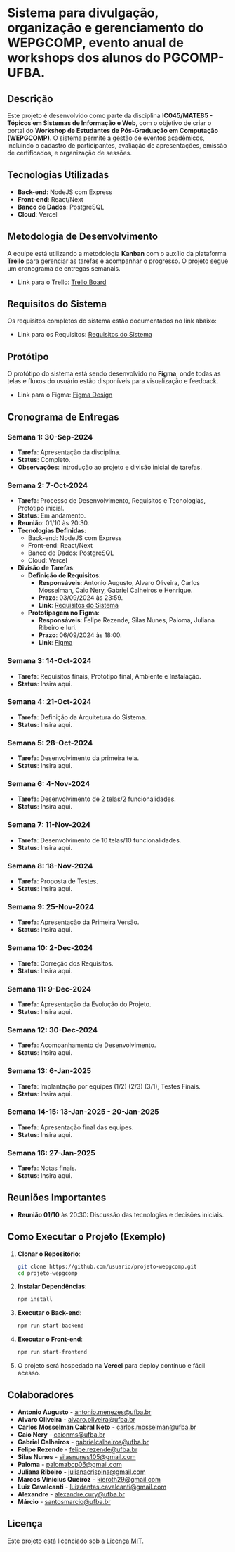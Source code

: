 # Sistema para divulgação, organização e gerenciamento do WEPGCOMP, evento anual de workshops dos alunos do PGCOMP-UFBA.

## Descrição
Este projeto é desenvolvido como parte da disciplina **IC045/MATE85 - Tópicos em Sistemas de Informação e Web**, com o objetivo de criar o portal do **Workshop de Estudantes de Pós-Graduação em Computação (WEPGCOMP)**. O sistema permite a gestão de eventos acadêmicos, incluindo o cadastro de participantes, avaliação de apresentações, emissão de certificados, e organização de sessões.

## Tecnologias Utilizadas
- **Back-end**: NodeJS com Express
- **Front-end**: React/Next
- **Banco de Dados**: PostgreSQL
- **Cloud**: Vercel

## Metodologia de Desenvolvimento
A equipe está utilizando a metodologia **Kanban** com o auxílio da plataforma **Trello** para gerenciar as tarefas e acompanhar o progresso. O projeto segue um cronograma de entregas semanais.

- Link para o Trello: [Trello Board](https://trello.com/b/PNFcAWjk/wepgcomp)

## Requisitos do Sistema
Os requisitos completos do sistema estão documentados no link abaixo:

- Link para os Requisitos: [Requisitos do Sistema](https://docs.google.com/document/d/199d8fJW4-9MX11Lvd4mdy-Vo0Pyx4ZHa53IuHKbWSn0/edit)

## Protótipo
O protótipo do sistema está sendo desenvolvido no **Figma**, onde todas as telas e fluxos do usuário estão disponíveis para visualização e feedback.

- Link para o Figma: [Figma Design](https://www.figma.com/design/02Aslfd2qo4q6pjYxSkoYS/Portal-Web-PGCOMP-team-library?node-id=2365-175&node-type=canvas&t=NHVtl7ASVgSDVt2j-0)

## Cronograma de Entregas

### **Semana 1: 30-Sep-2024**
- **Tarefa**: Apresentação da disciplina.
- **Status**: Completo.
- **Observações**: Introdução ao projeto e divisão inicial de tarefas.

### **Semana 2: 7-Oct-2024**
- **Tarefa**: Processo de Desenvolvimento, Requisitos e Tecnologias, Protótipo inicial.
- **Status**: Em andamento.
- **Reunião**: 01/10 às 20:30.
- **Tecnologias Definidas**:
  - Back-end: NodeJS com Express
  - Front-end: React/Next
  - Banco de Dados: PostgreSQL
  - Cloud: Vercel
- **Divisão de Tarefas**:
  - **Definição de Requisitos**: 
    - **Responsáveis**: Antonio Augusto, Alvaro Oliveira, Carlos Mosselman, Caio Nery, Gabriel Calheiros e Henrique.
    - **Prazo**: 03/09/2024 às 23:59.
    - **Link**: [Requisitos do Sistema](https://docs.google.com/document/d/199d8fJW4-9MX11Lvd4mdy-Vo0Pyx4ZHa53IuHKbWSn0/edit)
  - **Prototipagem no Figma**:
    - **Responsáveis**: Felipe Rezende, Silas Nunes, Paloma, Juliana Ribeiro e Iuri.
    - **Prazo**: 06/09/2024 às 18:00.
    - **Link**: [Figma](https://www.figma.com/design/02Aslfd2qo4q6pjYxSkoYS/Portal-Web-PGCOMP-team-library?node-id=2365-175&node-type=canvas&t=NHVtl7ASVgSDVt2j-0)

### **Semana 3: 14-Oct-2024**
- **Tarefa**: Requisitos finais, Protótipo final, Ambiente e Instalação.
- **Status**: Insira aqui.

### **Semana 4: 21-Oct-2024**
- **Tarefa**: Definição da Arquitetura do Sistema.
- **Status**: Insira aqui.

### **Semana 5: 28-Oct-2024**
- **Tarefa**: Desenvolvimento da primeira tela.
- **Status**: Insira aqui.

### **Semana 6: 4-Nov-2024**
- **Tarefa**: Desenvolvimento de 2 telas/2 funcionalidades.
- **Status**: Insira aqui.

### **Semana 7: 11-Nov-2024**
- **Tarefa**: Desenvolvimento de 10 telas/10 funcionalidades.
- **Status**: Insira aqui.

### **Semana 8: 18-Nov-2024**
- **Tarefa**: Proposta de Testes.
- **Status**: Insira aqui.

### **Semana 9: 25-Nov-2024**
- **Tarefa**: Apresentação da Primeira Versão.
- **Status**: Insira aqui.

### **Semana 10: 2-Dec-2024**
- **Tarefa**: Correção dos Requisitos.
- **Status**: Insira aqui.

### **Semana 11: 9-Dec-2024**
- **Tarefa**: Apresentação da Evolução do Projeto.
- **Status**: Insira aqui.

### **Semana 12: 30-Dec-2024**
- **Tarefa**: Acompanhamento de Desenvolvimento.
- **Status**: Insira aqui.

### **Semana 13: 6-Jan-2025**
- **Tarefa**: Implantação por equipes (1/2) (2/3) (3/1), Testes Finais.
- **Status**: Insira aqui.

### **Semana 14-15: 13-Jan-2025 - 20-Jan-2025**
- **Tarefa**: Apresentação final das equipes.
- **Status**: Insira aqui.

### **Semana 16: 27-Jan-2025**
- **Tarefa**: Notas finais.
- **Status**: Insira aqui.

## Reuniões Importantes

- **Reunião 01/10** às 20:30: Discussão das tecnologias e decisões iniciais.

## Como Executar o Projeto (Exemplo)

1. **Clonar o Repositório**:
   ```bash
   git clone https://github.com/usuario/projeto-wepgcomp.git
   cd projeto-wepgcomp
   ```
2. **Instalar Dependências**:
   ```bash
   npm install
   ```
3. **Executar o Back-end**:
   ```bash
   npm run start-backend
   ```
4. **Executar o Front-end**:
   ```bash
   npm run start-frontend
   ```
5. O projeto será hospedado na **Vercel** para deploy contínuo e fácil acesso.

## Colaboradores

- **Antonio Augusto** - [antonio.menezes@ufba.br](mailto:antonio.menezes@ufba.br)
- **Alvaro Oliveira** - [alvaro.oliveira@ufba.br](mailto:alvaro.oliveira@ufba.br)
- **Carlos Mosselman Cabral Neto** - [carlos.mosselman@ufba.br](mailto:carlos.mosselman@ufba.brr)
- **Caio Nery** - [caionms@ufba.br](mailto:caionms@ufba.br)
- **Gabriel Calheiros** - [gabrielcalheiros@ufba.br](mailto:gabrielcalheiros@ufba.br)
- **Felipe Rezende** - [felipe.rezende@ufba.br](mailto:felipe.rezende@ufba.br)
- **Silas Nunes** - [silasnunes105@gmail.com](mailto:silasnunes105@gmail.com)
- **Paloma** - [palomabcp06@gmail.com](mailto:palomabcp06@gmail.com)
- **Juliana Ribeiro** - [julianacrispina@gmail.com](mailto:julianacrispina@gmail.com)
- **Marcos Vinícius Queiroz** - [kieroth29@gmail.com](mailto:kieroth29@gmail.com)
- **Luiz Cavalcanti** - [luizdantas.cavalcanti@gmail.com](mailto:luizdantas.cavalcanti@gmail.com)
- **Alexandre** - [alexandre.cury@ufba.br](mailto:alexandre.cury@ufba.br)
- **Márcio** - [santosmarcio@ufba.br](mailto:santosmarcio@ufba.br)

## Licença
Este projeto está licenciado sob a [Licença MIT](LICENSE).

